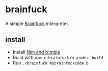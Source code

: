 # brainfuck

A simple [Brainfuck](1) interpreter.

## install

+ Install [Nim and Nimble](2)
+ Build with `nim c brainfuck` or `nimble build`
+ Run `./brainfuck mybrainfuckcode.b`

[1]: https://esolangs.org/wiki/Brainfuck
[2]: https://nim-lang.org/install_unix.html
